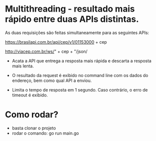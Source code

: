 # Multithreading - resultado mais rápido entre duas APIs distintas.

As duas requisições são feitas simultaneamente para as seguintes APIs:

https://brasilapi.com.br/api/cep/v1/01153000 + cep

http://viacep.com.br/ws/" + cep + "/json/

- Acata a API que entrega a resposta mais rápida e descarta a resposta mais lenta.

- O resultado da request é exibido no command line com os dados do endereço, bem como qual API a enviou.

- Limita o tempo de resposta em 1 segundo. Caso contrário, o erro de timeout é exibido.

# Como rodar?
- basta clonar o projeto
- rodar o comando: go run main.go
